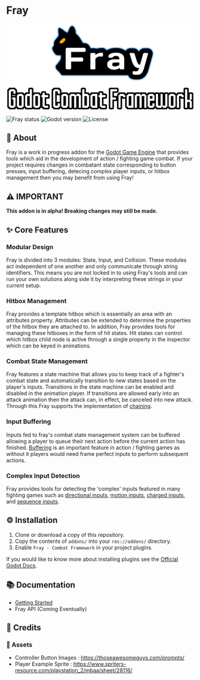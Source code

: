 # Fray

<p align="center">
  <a href="https://godotengine.org">
    <img src="docs/fray_banner.png" width="500" alt="Fray Logo">
  </a>
</p>


![Fray status](https://img.shields.io/badge/status-alpha-red) ![Godot version](https://img.shields.io/badge/godot-v3.4-blue)  ![License](https://img.shields.io/badge/license-MIT-informational)

## 📖 About

Fray is a work in progress addon for the [Godot Game Engine](https://godotengine.org) that provides tools which aid in the development of action / fighting game combat. If your project requires changes in combatant state corresponding to button presses, input buffering, detecing complex player inputs, or hitbox management then you may benefit from using Fray!

## ⚠️ IMPORTANT

**This addon is in alpha! Breaking changes may still be made.**

## ✨ Core Features

### Modular Design

Fray is divided into 3 modules: State, Input, and Collision. These modules act independent of one another and only communicate through string identifiers. This means you are not locked in to using Fray's tools and can run your own solutions along side it by interpreting these strings in your current setup.

### Hitbox Management

Fray provides a template hitbox which is essentially an area with an attributes property. Attributes can be extended to determine the properties of the hitbox they are attached to. In addition, Fray provides tools for managing these hitboxes in the form of hit states. Hit states can control which hitbox child node is active through a single property in the inspector which can be keyed in animations.

### Combat State Management

Fray features a state machine that allows you to keep track of a fighter's combat state and automatically transition to new states based on the player's inputs.
Transitions in the state machine can be enabled and disabled in the animation player. If transitions are allowed early into an attack animation then the attack can, in effect, be canceled into new attack. Through this Fray supports the implementation of [chaining](https://glossary.infil.net/?t=Chain).

### Input Buffering

Inputs fed to fray's combat state management system can be buffered allowing a player to queue their next action before the current action has finished. [Buffering](https://en.wiktionary.org/wiki/Appendix:Glossary_of_fighting_games#Buffering) is an important feature in action / fighting games as without it players would need frame perfect inputs to perform subsequent actions.

### Complex Input Detection

Fray provides tools for detecting the 'complex' inputs featured in many fighting games such as [directional inputs](https://mugen.fandom.com/wiki/Command_input#Directional_inputs), [motion inputs](https://mugen.fandom.com/wiki/Command_input#Motion_input), [charged inputs](https://clips.twitch.tv/FuriousObservantOrcaGrammarKing-c1wo4zhroMVZ9I7y), and [sequence inputs](https://mugen.fandom.com/wiki/Command_input#Sequence_inputs).

## ⚙ Installation

1. Clone or download a copy of this repository.
2. Copy the contents of `addons/` into your `res://addons/` directory.
3. Enable `Fray - Combat Framework` in your project plugins.

If you would like to know more about installing plugins see the [Official Godot Docs](https://docs.godotengine.org/en/stable/tutorials/plugins/editor/installing_plugins.html).

## 📚 Documentation

- [Getting Started](./docs/getting_started/index.md)
- Fray API (Coming Eventually)

## 📃 Credits

### 🎨 Assets

- Controller Button Images : <https://thoseawesomeguys.com/prompts/>
- Player Example Sprite : <https://www.spriters-resource.com/playstation_2/mbaa/sheet/28116/>
